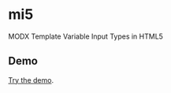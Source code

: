 # mi5
MODX Template Variable Input Types in HTML5

## Demo
[Try the demo](https://jpdevries.github.io/mi5/).
